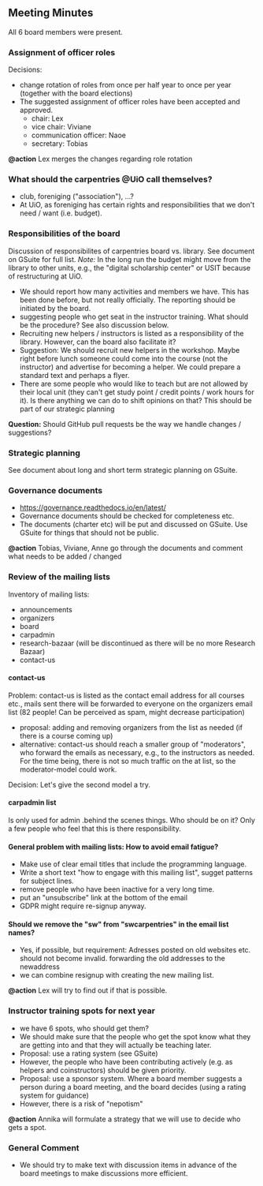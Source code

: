 ## Meeting Minutes

All 6 board members were present.

### Assignment of officer roles

Decisions:
- change rotation of roles from once per half year to once per year (together with the board elections)
- The suggested assignment of officer roles have been accepted and approved. 
    - chair: Lex
    - vice chair: Viviane
    - communication officer: Naoe
    - secretary: Tobias

**@action** Lex merges the changes regarding role rotation

### What should the carpentries @UiO  call themselves?

- club, foreniging ("association"), ...? 
- At UiO, as foreniging has certain rights and responsibilities that we don't need / want (i.e. budget).

### Responsibilities of the board

Discussion of responsibilites of carpentries board vs. library. See document on GSuite for full list.
_Note:_ In the long run the budget might move from the library to other units, e.g., the "digital scholarship center" or USIT because of restructuring at UiO.

- We should report how many activities and members we have. This has been done before, but not really officially. The reporting should be initiated by the board.
- suggesting people who get seat in the instructor training. What should be the procedure? See also discussion below.
- Recruiting new helpers / instructors is listed as a responsibility of the library. However, can the board also facilitate it?
- Suggestion: We should recruit new helpers in the workshop. Maybe right before lunch someone could come into the course (not the instructor) and advertise for becoming a helper. We could prepare a standard text and perhaps a flyer. 
- There are some people who would like to teach but are not allowed by their local unit (they can't get study point / credit points / work hours for it). Is there anything we can do to shift opinions on that? This should be part of our strategic planning

**Question:** Should GitHub pull requests be the way we handle changes / suggestions? 

### Strategic planning 

See document about long and short term strategic planning on GSuite. 

### Governance documents 

- https://governance.readthedocs.io/en/latest/
- Governance documents should be checked for completeness etc.
- The documents (charter etc) will be put and discussed on GSuite. Use GSuite for things that should not be public.

**@action** Tobias, Viviane, Anne go through the documents and comment what needs to be added / changed

### Review of the mailing lists

Inventory of mailing lists:

- announcements
- organizers
- board
- carpadmin
- research-bazaar (will be discontinued as there will be no more Research Bazaar)
- contact-us

#### contact-us

Problem: contact-us is listed as the contact email address for all courses etc., mails sent there will be forwarded to 
everyone on the organizers email list (82 people! Can be perceived as spam, might decrease participation)

- proposal: adding and removing organizers from the list as needed (if there is a course coming up)
- alternative: contact-us should reach a smaller group of "moderators", who forward the emails as necessary, e.g., to the instructors as needed.
For the time being, there is not so much traffic on the at list, so the moderator-model could work.

Decision: Let's give the second model a try.

#### carpadmin list 

Is only used for admin .behind the scenes things. Who should be on it? Only a few people who feel that this is there responsibility. 

#### General problem with mailing lists: How to avoid email fatigue?

- Make use of clear email titles that include the programming language.
- Write a short text "how to engage with this mailing list", sugget patterns for subject lines.
- remove people who have been inactive for a very long time.
- put an "unsubscribe" link at the bottom of the email
- GDPR might require re-signup anyway. 

#### Should we remove the "sw" from "swcarpentries" in the email list names?

- Yes, if possible, but requirement: Adresses posted on old websites etc. should not become invalid. forwarding the old addresses to the newaddress
- we can combine resignup with creating the new mailing list.

**@action** Lex will try to find out if that is possible.

### Instructor training spots for next year

- we have 6 spots, who should get them?
- We should make sure that the people who get the spot know what they are getting into and that they will actually be teaching later.
- Proposal: use a rating system (see GSuite)
- However, the people who have been contributing actively (e.g. as helpers and coinstructors) should be given priority. 
- Proposal: use a sponsor system. Where a board member suggests a person during a board meeting, and the board decides (using a rating system for guidance)
- However, there is a risk of "nepotism"

**@action** Annika will formulate a strategy that we will use to decide who gets a spot.

### General Comment

- We should try to make text with discussion items in advance of the board meetings to make discussions more efficient.
